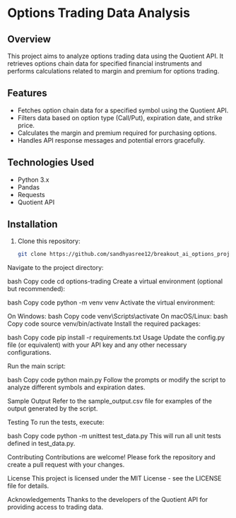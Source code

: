 # Options Trading Data Analysis

## Overview

This project aims to analyze options trading data using the Quotient API. It retrieves options chain data for specified financial instruments and performs calculations related to margin and premium for options trading.

## Features

- Fetches option chain data for a specified symbol using the Quotient API.
- Filters data based on option type (Call/Put), expiration date, and strike price.
- Calculates the margin and premium required for purchasing options.
- Handles API response messages and potential errors gracefully.

## Technologies Used

- Python 3.x
- Pandas
- Requests
- Quotient API

## Installation

1. Clone this repository:
   ```bash
   git clone https://github.com/sandhyasree12/breakout_ai_options_project
Navigate to the project directory:

bash
Copy code
cd options-trading
Create a virtual environment (optional but recommended):

bash
Copy code
python -m venv venv
Activate the virtual environment:

On Windows:
bash
Copy code
venv\Scripts\activate
On macOS/Linux:
bash
Copy code
source venv/bin/activate
Install the required packages:

bash
Copy code
pip install -r requirements.txt
Usage
Update the config.py file (or equivalent) with your API key and any other necessary configurations.

Run the main script:

bash
Copy code
python main.py
Follow the prompts or modify the script to analyze different symbols and expiration dates.

Sample Output
Refer to the sample_output.csv file for examples of the output generated by the script.

Testing
To run the tests, execute:

bash
Copy code
python -m unittest test_data.py
This will run all unit tests defined in test_data.py.

Contributing
Contributions are welcome! Please fork the repository and create a pull request with your changes.

License
This project is licensed under the MIT License - see the LICENSE file for details.

Acknowledgements
Thanks to the developers of the Quotient API for providing access to trading data.

